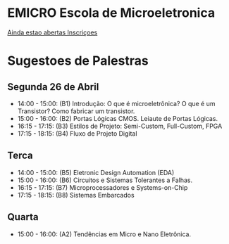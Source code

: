 # EMICRO Escola de Microeletronica

[Ainda estao abertas Inscriçoes](https://forms.gle/rZCBpf2i18xB9hsw5)

# Sugestoes de Palestras

## Segunda 26 de Abril
* 14:00 - 15:00: (B1) Introdução: O que é microeletrônica? O que é um Transistor? Como fabricar um transistor.
* 15:00 - 16:00: (B2) Portas Lógicas CMOS. Leiaute de Portas Lógicas.
* 16:15 - 17:15: (B3) Estilos de Projeto: Semi-Custom, Full-Custom, FPGA
* 17:15 - 18:15: (B4) Fluxo de Projeto Digital

## Terca
* 14:00 - 15:00: (B5) Eletronic Design Automation (EDA)
* 15:00 - 16:00: (B6) Circuitos e Sistemas Tolerantes a Falhas.
* 16:15 - 17:15: (B7) Microprocessadores e Systems-on-Chip
* 17:15 - 18:15: (B8) Sistemas Embarcados

## Quarta
* 15:00 - 16:00: (A2) Tendências em Micro e Nano Eletrônica.

